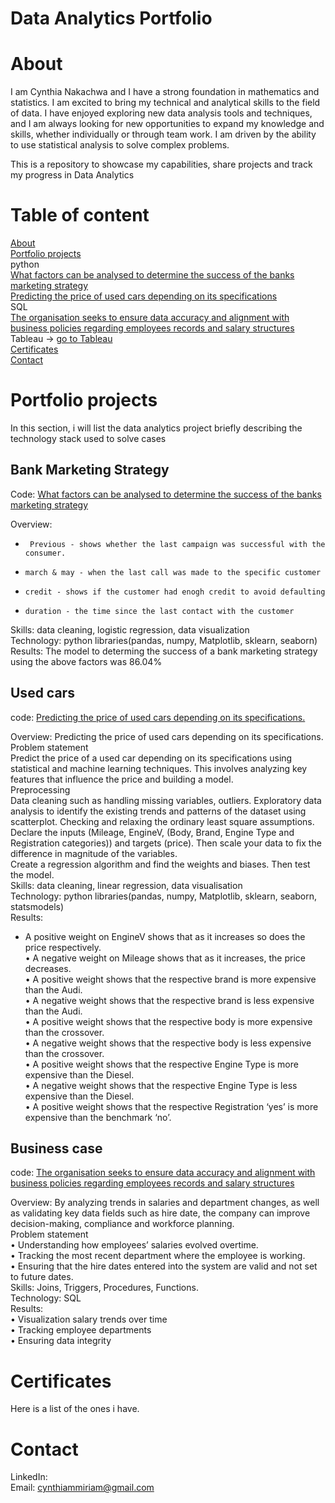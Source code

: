 # Data Analytics Portfolio

# About
I am Cynthia Nakachwa and I have a strong foundation in mathematics and statistics. I am excited to bring my technical and analytical skills to the field of data. I have enjoyed exploring new data analysis tools and techniques, and I am always looking for new opportunities to expand my knowledge and skills, whether individually or through team work. I am driven by the ability to use statistical analysis to solve complex problems.

This is a repository to showcase my capabilities, share projects and track my progress in Data Analytics
# Table of content
[About](#About)\
[Portfolio projects](#Portfolio-projects)\
python\
      [What factors can be analysed to determine the success of the banks marketing strategy](#Bank-Marketing-Strategy)\
      [Predicting the price of used cars depending on its specifications](#Used-cars)\
SQL\
      [The organisation seeks to ensure data accuracy and alignment with business policies regarding employees records and salary structures](#Business-case)\
Tableau -> [go to Tableau](https://public.tableau.com/app/profile/cynthia.nakachwa/vizzes)\
[Certificates](#Certificates)\
[Contact](#Contact)

# Portfolio projects
In this section, i will list the data analytics project briefly describing the technology stack used to solve cases

## Bank Marketing Strategy
Code: [What factors can be analysed to determine the success of the banks marketing strategy](https://github.com/CynthiaMiriam/Data-Analyst-Portfolio/blob/main/Bank%20marketing%20analysis.ipynb)

Overview:
*      Previous - shows whether the last campaign was successful with the consumer.
*     march & may - when the last call was made to the specific customer
*     credit - shows if the customer had enogh credit to avoid defaulting
*     duration - the time since the last contact with the customer
Skills: data cleaning, logistic regression, data visualization\
Technology: python libraries(pandas, numpy, Matplotlib, sklearn, seaborn)\
Results: The model to determing the success of a bank marketing strategy using the above factors was 86.04%

## Used cars
code: [Predicting the price of used cars depending on its specifications. ](https://github.com/CynthiaMiriam/Data-Analyst-Portfolio/blob/main/used%20cars.ipynb)

Overview:
Predicting the price of used cars depending on its specifications. \
Problem statement\
Predict the price of a used car depending on its specifications using statistical and machine learning techniques. This involves analyzing key features that influence the price and building a model.\
Preprocessing\
Data cleaning such as handling missing variables, outliers. Exploratory data analysis to identify the existing trends and patterns of the dataset using scatterplot. Checking and relaxing the ordinary least square assumptions. \
Declare the inputs (Mileage, EngineV, (Body, Brand, Engine Type and Registration categories)) and targets (price).  Then scale your data to fix the difference in magnitude of the variables.\
Create a regression algorithm and find the weights and biases. Then test the model.\
Skills: data cleaning, linear regression, data visualisation\
Technology: python libraries(pandas, numpy, Matplotlib, sklearn, seaborn, statsmodels)\
Results:
* 	A positive weight on EngineV shows that as it increases so does the price respectively.\
•	A negative weight on Mileage shows that as it increases, the price decreases.\
•	A positive weight shows that the respective brand is more expensive than the Audi.\
•	A negative weight shows that the respective brand is less expensive than the Audi.\
•	A positive weight shows that the respective body is more expensive than the crossover.\
•	A negative weight shows that the respective body is less expensive than the crossover.\
•	A positive weight shows that the respective Engine Type is more expensive than the Diesel.\
•	A negative weight shows that the respective Engine Type is less expensive than the Diesel.\
•	A positive weight shows that the respective Registration ‘yes’ is more expensive than the benchmark ‘no’.



## Business case
code: [The organisation seeks to ensure data accuracy and alignment with business policies regarding employees records and salary structures](https://github.com/CynthiaMiriam/Data-Analyst-Portfolio/blob/main/Business%20case.sql)

Overview: By analyzing trends in salaries and department changes, as well as validating key data fields such as hire date, the company can improve decision-making, compliance and workforce planning.\
Problem statement\
•	Understanding how employees’ salaries evolved overtime.\
•	Tracking the most recent department where the employee is working.\
•	Ensuring that the hire dates entered into the system are valid and not set to future dates.\
Skills: Joins, Triggers, Procedures, Functions.\
Technology: SQL\
Results:\
•	Visualization salary trends over time\
•	Tracking employee departments\
•	Ensuring data integrity 

# Certificates
Here is a list of the ones i have.

# Contact
LinkedIn: \
Email: cynthiammiriam@gmail.com
